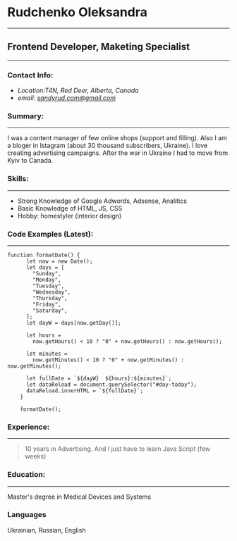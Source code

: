 # Rudchenko Oleksandra
***
## Frontend Developer, Maketing Specialist

***
### Contact Info:
- *Location:T4N, Red Deer, Alberta, Canada*
- *email: sandyrud.com@gmail.com*

### Summary:
***
I was a content manager of few online shops (support and filling). Also I am a bloger in Istagram (about 30 thousand subscribers, Ukraine). I love creating advertising campaigns. After the war in Ukraine I had to move from Kyiv to Canada. 

### Skills:
***
- Strong Knowledge of Google Adwords, Adsense, Analitics
- Basic Knowledge of HTML, JS, CSS
- Hobby: homestyler (interior design)

### Code Examples (Latest):
***
    function formatDate() {
          let now = new Date();
          let days = [
            "Sunday",
            "Monday",
            "Tuesday",
            "Wednesday",
            "Thursday",
            "Friday",
            "Saturday",
          ];
          let dayW = days[now.getDay()];

          let hours =
            now.getHours() < 10 ? "0" + now.getHours() : now.getHours();

          let minutes =
            now.getMinutes() < 10 ? "0" + now.getMinutes() : now.getMinutes();

          let fullDate = `${dayW}  ${hours}:${minutes}`;
          let dataReload = document.querySelector("#day-today");
          dataReload.innerHTML = `${fullDate}`;
        }

        formatDate();

### Experience:
***
> 10 years in Advertising. And I just have to learn Java Script (few weeks)

### Education:
****
Master's degree in Medical Devices and Systems

### Languages
Ukrainian, Russian, English


